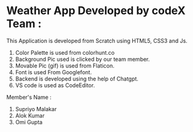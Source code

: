 # Weather App Developed by codeX Team :
This Application is developed from Scratch using HTML5, CSS3 and Js.
1. Color Palette is used from colorhunt.co
2. Background Pic used is clicked by our team member.
3. Movable Pic (gif) is used from Flaticon.
4. Font is used From Googlefont.
5. Backend is developed using the help of Chatgpt.
6. VS code is used as CodeEditor.

Member's Name :
1. Supriyo Malakar
2. Alok Kumar
3. Omi Gupta
